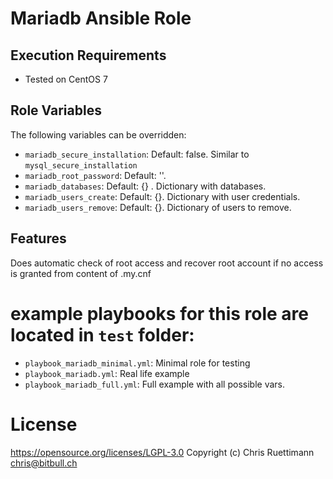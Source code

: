 # Mariadb Ansible Role

## Execution Requirements
- Tested on CentOS 7

## Role Variables

The following variables can be overridden:
 * `mariadb_secure_installation`: Default: false. Similar to `mysql_secure_installation`
 * `mariadb_root_password`: Default: ''.
 * `mariadb_databases`: Default: {} . Dictionary with databases.
 * `mariadb_users_create`: Default: {}. Dictionary with user credentials.
 * `mariadb_users_remove`: Default: {}. Dictionary of users to remove.

## Features
Does automatic check of root access and recover root account if no access is granted from content of .my.cnf

# example playbooks for this role are located in `test` folder:
 * `playbook_mariadb_minimal.yml`: Minimal role for testing
 * `playbook_mariadb.yml`: Real life example
 * `playbook_mariadb_full.yml`: Full example with all possible vars.  


# License
https://opensource.org/licenses/LGPL-3.0
Copyright (c) Chris Ruettimann <chris@bitbull.ch>  

